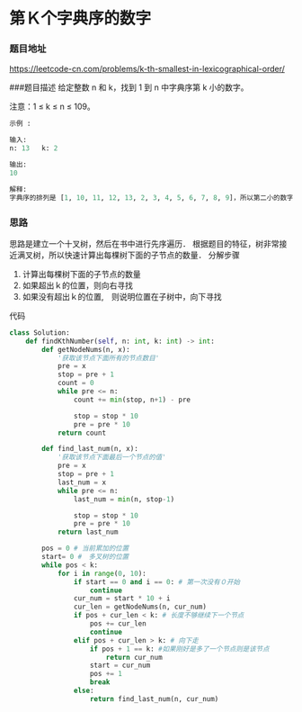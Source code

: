 # 第Ｋ个字典序的数字
### 题目地址
https://leetcode-cn.com/problems/k-th-smallest-in-lexicographical-order/

###题目描述
给定整数 n 和 k，找到 1 到 n 中字典序第 k 小的数字。

注意：1 ≤ k ≤ n ≤ 109。

```python
示例 :

输入:
n: 13   k: 2

输出:
10

解释:
字典序的排列是 [1, 10, 11, 12, 13, 2, 3, 4, 5, 6, 7, 8, 9]，所以第二小的数字是 10。
```

### 思路
思路是建立一个十叉树，然后在书中进行先序遍历．
根据题目的特征，树非常接近满叉树，所以快速计算出每棵树下面的子节点的数量．
分解步骤
1. 计算出每棵树下面的子节点的数量
2. 如果超出ｋ的位置，则向右寻找
3. 如果没有超出ｋ的位置,　则说明位置在子树中，向下寻找

代码
```python
class Solution:
    def findKthNumber(self, n: int, k: int) -> int:
        def getNodeNums(n, x):
            '获取该节点下面所有的节点数目'
            pre = x
            stop = pre + 1
            count = 0
            while pre <= n:
                count += min(stop, n+1) - pre

                stop = stop * 10
                pre = pre * 10
            return count

        def find_last_num(n, x):
            '获取该节点下面最后一个节点的值'
            pre = x
            stop = pre + 1
            last_num = x
            while pre <= n:
                last_num = min(n, stop-1)

                stop = stop * 10
                pre = pre * 10
            return last_num

        pos = 0 # 当前累加的位置
        start= 0 #　多叉树的位置
        while pos < k:
            for i in range(0, 10):
                if start == 0 and i == 0: # 第一次没有０开始
                    continue
                cur_num = start * 10 + i
                cur_len = getNodeNums(n, cur_num)
                if pos + cur_len < k: # 长度不够继续下一个节点
                    pos += cur_len
                    continue
                elif pos + cur_len > k: # 向下走
                    if pos + 1 == k: #如果刚好是多了一个节点则是该节点
                        return cur_num
                    start = cur_num
                    pos += 1
                    break
                else:
                    return find_last_num(n, cur_num)

```